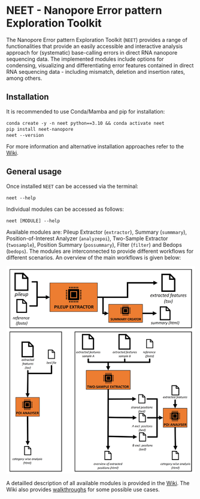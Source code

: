 # NEET - Nanopore Error pattern Exploration Toolkit

The Nanopore Error pattern Exploration Toolkit (`NEET`) provides a range of functionalities that provide an easily accessible and interactive analysis approach for (systematic) base-calling errors in direct RNA nanopore sequencing data. The implemented modules include options for condensing, visualizing and differentiating error features contained in direct RNA sequencing data - including mismatch, deletion and insertion rates, among others.

## Installation
It is recommended to use Conda/Mamba and pip for installation:
```
conda create -y -n neet python==3.10 && conda activate neet
pip install neet-nanopore
neet --version
```
For more information and alternative installation approaches refer to the [Wiki](https://github.com/dietvin/neet/wiki/01-Installation).

## General usage
Once installed `NEET` can be accessed via the terminal:
```
neet --help
```
Individual modules can be accessed as follows:
```
neet [MODULE] --help
```
Available modules are: Pileup Extractor (`extractor`), Summary (`summmary`), Position-of-Interest Analyzer (`analyzepoi`), Two-Sample Extractor (`twosample`), Position Summary (`possummary`), Filter (`filter`) and Bedops (`bedops`). 
The modules are interconnected to provide different workflows for different scenarios. An overview of the main workflows is given below:

![Main workflow overview](https://github.com/dietvin/neet/blob/main/images/workflow_overview.jpg)

A detailled description of all available modules is provided in the [Wiki](https://github.com/dietvin/neet/wiki/02-Modules). The Wiki also provides [walkthroughs](https://github.com/dietvin/neet/wiki/03-Example-Workflows) for some possible use cases.
